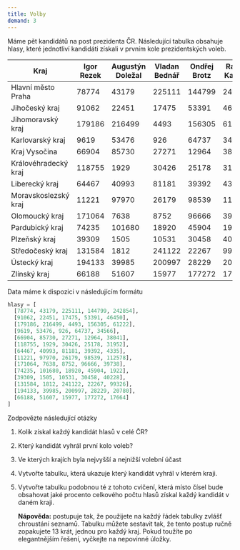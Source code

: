 ```yaml
---
title: Volby
demand: 3
---
```


Máme pět kandidátů na post prezidenta ČR. Následující tabulka obsahuje hlasy, které jednotliví kandidáti získali v prvním kole prezidentských voleb.

| Kraj                 | Igor Rezek | Augustýn Doležal | Vladan Bednář | Ondřej Brotz | Radim Kašpar |
| -------------------- | ---------- | ---------------- | ------------- | ------------ | ------------ |
| Hlavní město Praha   | 78774      | 43179            | 225111        | 144799       | 242854       |
| Jihočeský kraj       | 91062      | 22451            | 17475         | 53391        | 46450        |
| Jihomoravský kraj    | 179186     | 216499           | 4493          | 156305       | 61222        |
| Karlovarský kraj     | 9619       | 53476            | 926           | 64737        | 34566        |
| Kraj Vysočina        | 66904      | 85730            | 27271         | 12964        | 38041        |
| Královéhradecký kraj | 118755     | 1929             | 30426         | 25178        | 31952        |
| Liberecký kraj       | 64467      | 40993            | 81181         | 39392        | 4335         |
| Moravskoslezský kraj | 11221      | 97970            | 26179         | 98539        | 112578       |
| Olomoucký kraj       | 171064     | 7638             | 8752          | 96666        | 39738        |
| Pardubický kraj      | 74235      | 101680           | 18920         | 45904        | 1922         |
| Plzeňský kraj        | 39309      | 1505             | 10531         | 30458        | 40228        |
| Středočeský kraj     | 131584     | 1812             | 241122        | 22267        | 99326        |
| Ústecký kraj         | 194133     | 39985            | 200997        | 28229        | 20780        |
| Zlínský kraj         | 66188      | 51607            | 15977         | 177272       | 17664        |

Data máme k dispozici v následujícím formátu

```py
hlasy = [
  [78774, 43179, 225111, 144799, 242854],
  [91062, 22451, 17475, 53391, 46450],
  [179186, 216499, 4493, 156305, 61222],
  [9619, 53476, 926, 64737, 34566],
  [66904, 85730, 27271, 12964, 38041],
  [118755, 1929, 30426, 25178, 31952],
  [64467, 40993, 81181, 39392, 4335],
  [11221, 97970, 26179, 98539, 112578],
  [171064, 7638, 8752, 96666, 39738],
  [74235, 101680, 18920, 45904, 1922],
  [39309, 1505, 10531, 30458, 40228],
  [131584, 1812, 241122, 22267, 99326],
  [194133, 39985, 200997, 28229, 20780],
  [66188, 51607, 15977, 177272, 17664]
]
```

Zodpovězte následující otázky

1. Kolik získal každý kandidát hlasů v celé ČR?
1. Který kandidát vyhrál první kolo voleb?
1. Ve kterých krajích byla nejvyšší a nejnižší volební účast
1. Vytvořte tabulku, která ukazuje který kandidát vyhrál v kterém kraji.
1. Vytvořte tabulku podobnou té z tohoto cvičení, která místo čísel bude obsahovat jaké procento celkového počtu hlasů získal každý kandidát v daném kraji.

   **Nápověda:** postupuje tak, že použijete na každý řádek tabulky zvlášť chroustání seznamů. Tabulku můžete sestavit tak, že tento postup ručně zopakujete 13 krát, jednou pro každý kraj. Pokud toužíte po elegantnějším řešení, vyčkejte na nepovinné úložky.

